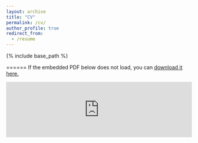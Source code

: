 ```yaml
---
layout: archive
title: "CV"
permalink: /cv/
author_profile: true
redirect_from:
  - /resume
---
```


{% include base_path %}


======
If the embedded PDF below does not load, you can <u><a href="https://stuartgeiger.com/geiger-cv.pdf">download it here.</a></u> <br/> 

 
 <embed src="https://stuartgeiger.com/geiger-cv.pdf" type="application/pdf" width="100%" /></div>

